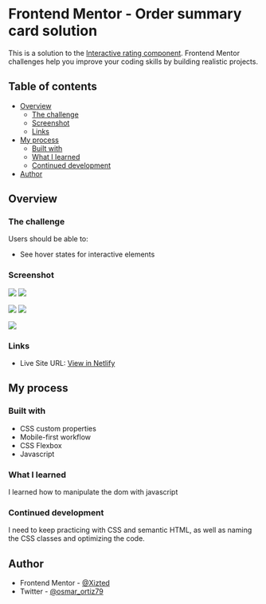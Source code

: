 # Frontend Mentor - Order summary card solution

This is a solution to the [Interactive rating component](https://www.frontendmentor.io/challenges/interactive-rating-component-koxpeBUmI). Frontend Mentor challenges help you improve your coding skills by building realistic projects.

## Table of contents

- [Overview](#overview)
  - [The challenge](#the-challenge)
  - [Screenshot](#screenshot)
  - [Links](#links)
- [My process](#my-process)
  - [Built with](#built-with)
  - [What I learned](#what-i-learned)
  - [Continued development](#continued-development)
- [Author](#author)

## Overview

### The challenge

Users should be able to:

- See hover states for interactive elements

### Screenshot

![](./img/Desktop.jpg)
![](./img/Desktop2.jpg)

![](./img/Mobile.jpg)
![](./img/Mobile2.jpg)

![](./img/Active.jpg)

### Links

- Live Site URL: [View in Netlify](https://roaring-kringle-cfbf8e.netlify.app/)

## My process

### Built with

- CSS custom properties
- Mobile-first workflow
- CSS Flexbox
- Javascript

### What I learned

I learned how to manipulate the dom with javascript

### Continued development

I need to keep practicing with CSS and semantic HTML, as well as naming the CSS classes and optimizing the code.

## Author

- Frontend Mentor - [@Xizted](https://www.frontendmentor.io/profile/Xizted)
- Twitter - [@osmar_ortiz79](https://www.twitter.com/osmar_ortiz79)
